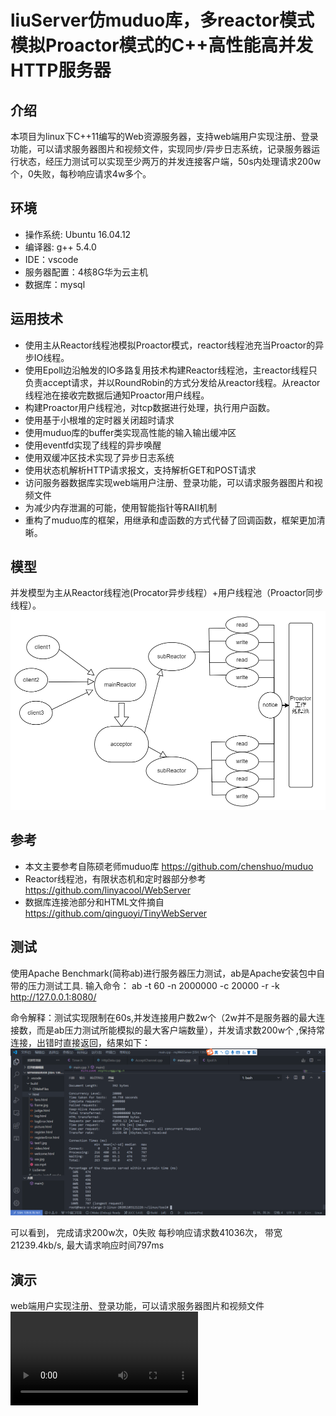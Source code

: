 # liuServer仿muduo库，多reactor模式模拟Proactor模式的C++高性能高并发HTTP服务器

## 介绍 

本项目为linux下C++11编写的Web资源服务器，支持web端用户实现注册、登录功能，可以请求服务器图片和视频文件，实现同步/异步日志系统，记录服务器运行状态，经压力测试可以实现至少两万的并发连接客户端，50s内处理请求200w个，0失败，每秒响应请求4w多个。


## 环境 
* 操作系统: Ubuntu 16.04.12
* 编译器: g++ 5.4.0
* IDE：vscode
* 服务器配置：4核8G华为云主机
* 数据库：mysql


## 运用技术
* 使用主从Reactor线程池模拟Proactor模式，reactor线程池充当Proactor的异步IO线程。
* 使用Epoll边沿触发的IO多路复用技术构建Reactor线程池，主reactor线程只负责accept请求，并以RoundRobin的方式分发给从reactor线程。从reactor线程池在接收完数据后通知Proactor用户线程。
* 构建Proactor用户线程池，对tcp数据进行处理，执行用户函数。
* 使用基于小根堆的定时器关闭超时请求
* 使用muduo库的buffer类实现高性能的输入输出缓冲区
* 使用eventfd实现了线程的异步唤醒
* 使用双缓冲区技术实现了异步日志系统
* 使用状态机解析HTTP请求报文，支持解析GET和POST请求
* 访问服务器数据库实现web端用户注册、登录功能，可以请求服务器图片和视频文件
* 为减少内存泄漏的可能，使用智能指针等RAII机制
* 重构了muduo库的框架，用继承和虚函数的方式代替了回调函数，框架更加清晰。
 
## 模型

并发模型为主从Reactor线程池(Procator异步线程）+用户线程池（Proactor同步线程）。
![image](/TestPic/模型图.png)
## 参考
* 本文主要参考自陈硕老师muduo库
https://github.com/chenshuo/muduo
* Reactor线程池，有限状态机和定时器部分参考
https://github.com/linyacool/WebServer
* 数据库连接池部分和HTML文件摘自
https://github.com/qinguoyi/TinyWebServer

## 测试
使用Apache Benchmark(简称ab)进行服务器压力测试，ab是Apache安装包中自带的压力测试工具.
输入命令：
 ab -t 60 -n 2000000 -c 20000 -r -k http://127.0.0.1:8080/
 
 命令解释：测试实现限制在60s,并发连接用户数2w个（2w并不是服务器的最大连接数，而是ab压力测试所能模拟的最大客户端数量），并发请求数200w个  ,保持常连接，出错时直接返回，结果如下：
 ![image](/TestPic/2w客户端200w请求.png)

可以看到，
完成请求200w次，0失败
每秒响应请求数41036次，
带宽21239.4kb/s,
最大请求响应时间797ms

## 演示
web端用户实现注册、登录功能，可以请求服务器图片和视频文件
![Watch the video](/TestPic/服务器演示.mp4)